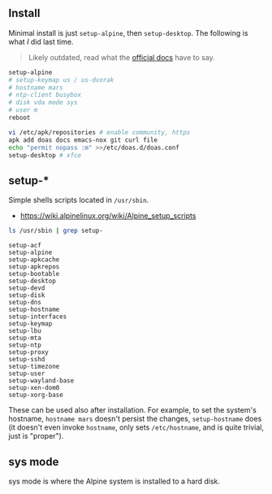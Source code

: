 ## Install

Minimal install is just `setup-alpine`, then `setup-desktop`. The following is
what _I_ did last time.

> Likely outdated, read what the [official docs](https://alpinelinux.org/) have
  to say.

```sh
setup-alpine
# setup-keymap us / us-dvorak
# hostname mars
# ntp-client busybox
# disk vda mode sys
# user m
reboot

vi /etc/apk/repositories # enable community, https
apk add doas docs emacs-nox git curl file
echo "permit nopass :m" >>/etc/doas.d/doas.conf
setup-desktop # xfce
```

## setup-*

Simple shells scripts located in `/usr/sbin`.

* <https://wiki.alpinelinux.org/wiki/Alpine_setup_scripts>

```sh
ls /usr/sbin | grep setup-
```
```
setup-acf
setup-alpine
setup-apkcache
setup-apkrepos
setup-bootable
setup-desktop
setup-devd
setup-disk
setup-dns
setup-hostname
setup-interfaces
setup-keymap
setup-lbu
setup-mta
setup-ntp
setup-proxy
setup-sshd
setup-timezone
setup-user
setup-wayland-base
setup-xen-dom0
setup-xorg-base
```

These can be used also after installation. For example, to set the system's
hostname, `hostname mars` doesn't persist the changes, `setup-hostname` does (it
doesn't even invoke `hostname`, only sets `/etc/hostname`, and is quite trivial,
just is "proper").

## sys mode

sys mode is where the Alpine system is installed to a hard disk.
